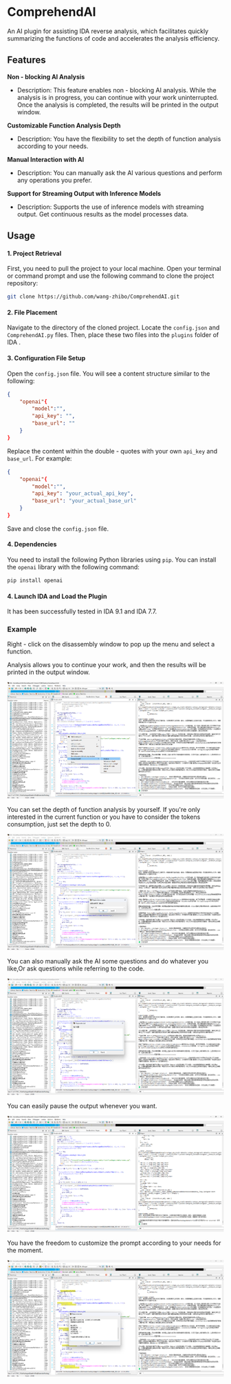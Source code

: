 # ComprehendAI

An AI plugin for assisting IDA reverse analysis, which facilitates quickly summarizing the functions of code and accelerates the analysis efficiency.

## Features

**Non - blocking AI Analysis**

- Description: This feature enables non - blocking AI analysis. While the analysis is in progress, you can continue with your work uninterrupted. Once the analysis is completed, the results will be printed in the output window.

**Customizable Function Analysis Depth**

- Description: You have the flexibility to set the depth of function analysis according to your needs. 

**Manual Interaction with AI**

- Description: You can manually ask the AI various questions and perform any operations you prefer. 

**Support for Streaming Output with Inference Models**

- Description: Supports the use of inference models with streaming output.  Get continuous results as the model processes data.



## Usage

#### 1. Project Retrieval

First, you need to pull the project to your local machine. Open your terminal or command prompt and use the following command to clone the project repository:

```bash
git clone https://github.com/wang-zhibo/ComprehendAI.git
```

#### 2. File Placement

Navigate to the directory of the cloned project. Locate the `config.json` and `ComprehendAI.py` files. Then, place these two files into the `plugins` folder of IDA . 

#### 3. Configuration File Setup

Open the `config.json` file. You will see a content structure similar to the following:

```json
{
    "openai"{
        "model":"",
        "api_key": "",
        "base_url": ""
    }
}
```

Replace the content within the double - quotes with your own `api_key` and `base_url`. For example:

```json
{
    "openai"{
        "model":"",
        "api_key": "your_actual_api_key",
        "base_url": "your_actual_base_url"
    }
}
```

Save and close the `config.json` file.

#### 4. Dependencies

You need to install the following Python libraries using `pip`. You can install the `openai` library with the following command:

```py
pip install openai
```

#### 4. Launch IDA and Load the Plugin

It has been successfully tested in IDA 9.1 and IDA 7.7.

###  Example

Right - click on the disassembly window to pop up the menu and select a function.

Analysis allows you to continue your work, and then the results will be printed in the output window.

![image-20250416205310491](./imgs/README/image-20250416205310491.png)

You can set the depth of function analysis by yourself. If you're only interested in the current function or you have to consider the tokens consumption, just set the depth to 0.

![image-20250416205344433](./imgs/README/image-20250416205344433.png)

You can also manually ask the AI some questions and do whatever you like,Or ask questions while referring to the code. 

![image-20250416205428185](./imgs/README/image-20250416205428185.png)

You can easily pause the output whenever you want.  

![image-20250416205722302](./imgs/README/image-20250416205722302.png)

You have the freedom to customize the prompt according to your needs for the moment.

![image-20250416205552353](./imgs/README/image-20250416205552353.png)

